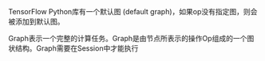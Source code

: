TensorFlow Python库有一个默认图 (default graph)，如果op没有指定图，则会被添加到默认图。

Graph表示一个完整的计算任务。Graph是由节点所表示的操作Op组成的一个图状结构。Graph需要在Session中才能执行